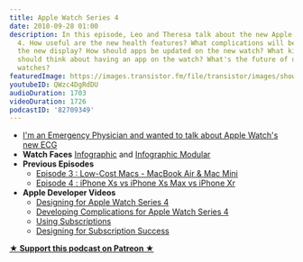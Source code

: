 ```yaml
---
title: Apple Watch Series 4
date: 2018-09-28 01:00
description: In this episode, Leo and Theresa talk about the new Apple Watch Series
  4. How useful are the new health features? What complications will be useful on
  the new display? How should apps be updated on the new watch? What kind of industries
  should think about having an app on the watch? What's the future of other smart
  watches?
featuredImage: https://images.transistor.fm/file/transistor/images/show/122/full_1533929410-artwork.jpg
youtubeID: QWzc4DgRdDU
audioDuration: 1703
videoDuration: 1726
podcastID: '82709349'
---
```

<ul>
<li><a href="https://www.reddit.com/r/apple/comments/9fkb3t/im_an_emergency_physician_and_wanted_to_talk/">I'm an Emergency Physician and wanted to talk about Apple Watch's new ECG</a></li>
<li>
<strong>Watch Faces</strong> <a href="https://imgur.com/OKHiyYI.png">Infographic</a> and <a href="https://i.imgur.com/ZwWrrwT.png">Infographic Modular</a>
</li>
<li>
<strong>Previous Episodes</strong><ul>
<li><a href="https://www.empowerapps.show/3">Episode 3 : Low-Cost Macs - MacBook Air &amp; Mac Mini</a></li>
<li><a href="http://www.empowerapps.show/4">Episode 4 : iPhone Xs vs iPhone Xs Max vs iPhone Xr</a></li>
</ul>
</li>
<li>
<strong>Apple Developer Videos</strong><ul>
<li><a href="https://developer.apple.com/videos/play/tech-talks/802/">Designing for Apple Watch Series 4</a></li>
<li><a href="https://developer.apple.com/videos/play/tech-talks/208/">Developing Complications for Apple Watch Series 4</a></li>
<li><a href="https://developer.apple.com/videos/play/insights/112/">Using Subscriptions</a></li>
<li><a href="https://developer.apple.com/videos/play/tech-talks/803/">Designing for Subscription Success</a></li>
</ul>
</li>
</ul><p><strong><a href="https://www.patreon.com/empowerappsshow" rel="payment" title="★ Support this podcast on Patreon ★">★ Support this podcast on Patreon ★</a></strong></p>
      
